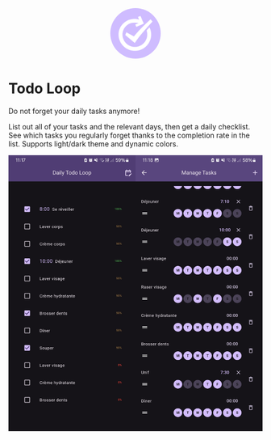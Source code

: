 <p align="center">
  <img src="assets/icon/icon.png" alt="logo" height="100" style="border-radius: 50%;"/>
</p>

# Todo Loop
Do not forget your daily tasks anymore!

List out all of your tasks and the relevant days, then get a daily checklist. See which tasks you regularly forget thanks to the completion rate in the list. Supports light/dark theme and dynamic colors.

![screenshot_main](assets/screenshots/both.jpg)
